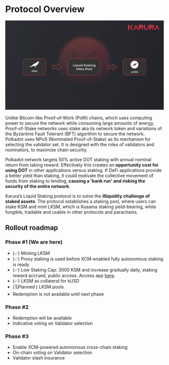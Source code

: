 # Protocol Overview

![](../../../.gitbook/assets/screen-shot-2021-08-24-at-2.37.15-pm.png)

Unlike Bitcoin-like Proof-of-Work \(PoW\) chains, which uses computing power to secure the network while consuming large amounts of energy, Proof-of-Stake networks uses stake aka its network token and variations of the Byzantine Fault Tolerant \(BFT\) algorithm to secure the network. Polkadot uses NPoS \(Nominated Proof-of-Stake\) as its mechanism for selecting the validator set. It is designed with the roles of validators and nominators, to maximize chain security.

Polkadot network targets 50% active DOT staking with annual nominal return from taking reward. Effectively this creates an **opportunity cost for using DOT** in other applications versus staking. If DeFi applications provide a better yield than staking, it could motivate the collective movement of funds from staking to lending, **causing a 'bank run' and risking the security of the entire network**.

Karura’s Liquid Staking protocol is to solve the **illiquidity challenge of staked assets**. The protocol establishes a staking pool, where users can stake KSM and mint LKSM, which is Kusama staking yield-bearing, while fungible, tradable and usable in other protocols and parachains.

## Rollout roadmap

### Phase \#1 \(We are here\)

* \(✅\) Minting LKSM
* \(✅\) Proxy staking is used before XCM-enabled fully autonomous staking is ready
* \(✅\) Low Staking Cap: 3000 KSM and increase gradually daily, staking reward accrued, public access. Access app [here](https://apps.karura.network/homa).
* \(✅\) LKSM as collateral for kUSD
* \(🗓️Planned \) LKSM pools
* Redemption is not available until next phase

### Phase \#2

* Redemption will be available
* Indicative voting on Validator selection

### Phase \#3

* Enable XCM-powered autonomous cross-chain staking
* On-chain voting on Validator selection
* Validator slash insurance

